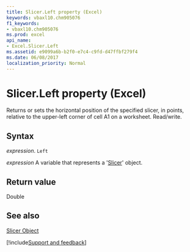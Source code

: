 ```yaml
---
title: Slicer.Left property (Excel)
keywords: vbaxl10.chm905076
f1_keywords:
- vbaxl10.chm905076
ms.prod: excel
api_name:
- Excel.Slicer.Left
ms.assetid: e9099a6b-b2f0-e7c4-c9fd-d47ffbf279f4
ms.date: 06/08/2017
localization_priority: Normal
---
```



# Slicer.Left property (Excel)

Returns or sets the horizontal position of the specified slicer, in points, relative to the upper-left corner of cell A1 on a worksheet. Read/write.


## Syntax

_expression_. `Left`

_expression_ A variable that represents a '[Slicer](Excel.Slicer.md)' object.


## Return value

Double


## See also


[Slicer Object](Excel.Slicer.md)

[!include[Support and feedback](~/includes/feedback-boilerplate.md)]